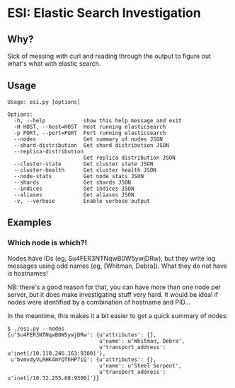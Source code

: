 # ESI: Elastic Search Investigation

## Why?

Sick of messing with curl and reading through the output to figure out
what's what with elastic search.

## Usage

    Usage: esi.py [options]

    Options:
      -h, --help            show this help message and exit
      -H HOST, --host=HOST  Host running elasticsearch
      -p PORT, --port=PORT  Port running elasticsearch
      --nodes               Get summary of nodes JSON
      --shard-distribution  Get shard distribution JSON
      --replica-distribution
                            Get replica distribution JSON
      --cluster-state       Get cluster state JSON
      --cluster-health      Get cluster health JSON
      --node-stats          Get node stats JSON
      --shards              Get shards JSON
      --indices             Get indices JSON
      --aliases             Get aliases JSON
      -v, --verbose         Enable verbose output

## Examples

### Which node is which?!

Nodes have IDs (eg, Su4FER3NTNqwB0W5ywjDRw), but they write log
messages using odd names (eg, [Whitman, Debra]).  What they do
not have is hostnames!

NB: there's a good reason for that, you can have more than one
node per server, but it does make investigating stuff very hard.
It would be ideal if nodes were identified by a combination of
hostname and PID...

In the meantime, this makes it a bit easier to get a quick summary
of nodes:

    $ ./esi.py --nodes
    {u'Su4FER3NTNqwB0W5ywjDRw': {u'attributes': {},
                                 u'name': u'Whitman, Debra',
                                 u'transport_address': u'inet[/10.110.246.163:9300]'},
     u'bvmvdyVLRHK4mYQThHP7iQ': {u'attributes': {},
                                 u'name': u'Steel Serpent',
                                 u'transport_address': u'inet[/10.32.255.68:9300]'}}
